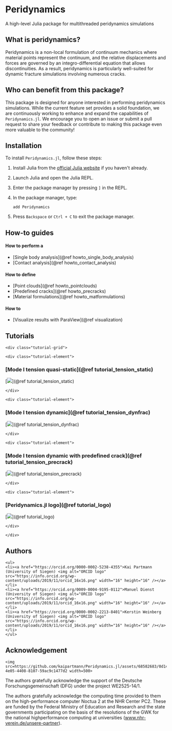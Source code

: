# Peridynamics

A high-level Julia package for multithreaded peridynamics simulations

## What is peridynamics?
Peridynamics is a non-local formulation of continuum mechanics where material points represent the continuum, and the relative displacements and forces are governed by an integro-differential equation that allows discontinuities. As a result, peridynamics is particularly well-suited for dynamic fracture simulations involving numerous cracks.

## Who can benefit from this package?
This package is designed for anyone interested in performing peridynamics simulations. While the current feature set provides a solid foundation, we are continuously working to enhance and expand the capabilities of `Peridynamics.jl`. We encourage you to open an issue or submit a pull request to share your feedback or contribute to making this package even more valuable to the community!

## Installation

To install `Peridynamics.jl`, follow these steps:

1. Install Julia from the [official Julia website](https://julialang.org/) if you haven't already.

2. Launch Julia and open the Julia REPL.

3. Enter the package manager by pressing `]` in the REPL.

4. In the package manager, type:
   ```
   add Peridynamics
   ```

5. Press `Backspace` or `Ctrl + C` to exit the package manager.

## How-to guides
#### How to perform a
- [Single body analysis](@ref howto_single_body_analysis)
- [Contact analysis](@ref howto_contact_analysis)

#### How to define
- [Point clouds](@ref howto_pointclouds)
- [Predefined cracks](@ref howto_precracks)
- [Material formulations](@ref howto_matformulations)

#### How to
- [Visualize results with ParaView](@ref visualization)

## Tutorials

```@raw html
<div class="tutorial-grid"> 
```

```@raw html
<div class="tutorial-element"> 
```

### [Mode I tension quasi-static](@ref tutorial_tension_static)
[![](assets/tension_static.gif)](@ref tutorial_tension_static)

```@raw html
</div> 
```

```@raw html
<div class="tutorial-element"> 
```

### [Mode I tension dynamic](@ref tutorial_tension_dynfrac)
[![](assets/tension_dynfrac.gif)](@ref tutorial_tension_dynfrac)

```@raw html
</div>
```

```@raw html
<div class="tutorial-element"> 
```

### [Mode I tension dynamic with predefined crack](@ref tutorial_tension_precrack)
[![](assets/tension_precrack_damage.gif)](@ref tutorial_tension_precrack)

```@raw html
</div> 
```

```@raw html
<div class="tutorial-element"> 
```

### [Peridynamics.jl logo](@ref tutorial_logo)
[![](assets/logo.gif)](@ref tutorial_logo)

```@raw html
</div>
```
```@raw html
</div>
```

## Authors

```@raw html
<ul>
<li><a href="https://orcid.org/0000-0002-5238-4355">Kai Partmann (University of Siegen) <img alt="ORCID logo" src="https://info.orcid.org/wp-content/uploads/2019/11/orcid_16x16.png" width="16" height="16" /></a></li>
<li><a href="https://orcid.org/0009-0004-9195-0112">Manuel Dienst (University of Siegen) <img alt="ORCID logo" src="https://info.orcid.org/wp-content/uploads/2019/11/orcid_16x16.png" width="16" height="16" /></a></li>
<li><a href="https://orcid.org/0000-0002-2213-8401">Kerstin Weinberg (University of Siegen) <img alt="ORCID logo" src="https://info.orcid.org/wp-content/uploads/2019/11/orcid_16x16.png" width="16" height="16" /></a></li>
</ul>
```

## Acknowledgement
```@raw html
<img src=https://github.com/kaipartmann/Peridynamics.jl/assets/68582683/0d14a65b-4e05-4408-8107-59ac9c1477d2 width=500>
```
The authors gratefully acknowledge the support of the Deutsche Forschungsgemeinschaft (DFG) under the project WE2525-14/1.

The authors gratefully acknowledge the computing time provided to them on the high-performance computer Noctua 2 at the NHR Center PC2. These are funded by the Federal Ministry of Education and Research and the state governments participating on the basis of the resolutions of the GWK for the national highperformance computing at universities (www.nhr-verein.de/unsere-partner).
